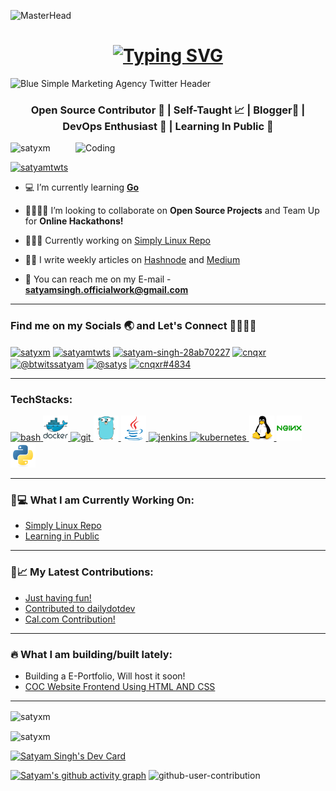 ![MasterHead](https://camo.githubusercontent.com/5dc6ee33381917e41fc9c4951799268998f11a9b864399bf79a0842e4f9b194d/68747470733a2f2f692e696d6775722e636f6d2f315a76566b44632e676966)
<h1 align="center"><a href="https://git.io/typing-svg"><img src="https://readme-typing-svg.demolab.com?font=Fira+Code&weight=900&pause=1000&color=B332F7&width=435&lines=Hi+%F0%9F%91%8B%F0%9F%8F%BB%2C+I'm+Satyam+Singh;Constantly+Learning+and+Upskilling!;Thanks+for+Visiting+My+Profile+%F0%9F%8C%9F" alt="Typing SVG" /></a></h1>

![Blue Simple Marketing Agency Twitter Header](https://github.com/Satyxm/Satyxm/assets/97077594/4c7c7884-9dbb-415f-a47c-e743cd3f9d6a)


<h3 align="center">Open Source Contributor 🚀 | Self-Taught 📈 | Blogger📝 | DevOps Enthusiast 🐳 | Learning In Public 🌟 </h3>
<img align="right" alt="Coding" width="400" src="https://cdn.dribbble.com/users/1162077/screenshots/3848914/programmer.gif">

<p align="left"> <img src="https://komarev.com/ghpvc/?username=satyxm&label=Profile%20views&color=0e75b6&style=flat" alt="satyxm" /> </p>

<p align="left"> <a href="https://twitter.com/satyamtwts" target="blank"><img src="https://img.shields.io/twitter/follow/satyamtwts?logo=twitter&style=for-the-badge" alt="satyamtwts" /></a> </p>

- 💻 I’m currently learning [**Go**](https://go.dev/)

- 🫱🏼‍🫲🏼 I’m looking to collaborate on **Open Source Projects** and Team Up for **Online Hackathons!**

- 👨🏻‍💻
Currently working on [Simply Linux Repo](https://github.com/Satyxm/Simply-Linux)
- ✍🏻 I write weekly articles on [Hashnode](https://satyams.hashnode.dev/) and [Medium](https://medium.com/@satys)

- 📧 You can reach me on my E-mail - **satyamsingh.officialwork@gmail.com** 

---------------------------------

<h3 align="left">Find me on my Socials 🌏 and Let's Connect 🫱🏼‍🫲🏼 </h3>
<p align="left">
<a href="https://dev.to/satyxm" target="blank"><img align="center" src="https://raw.githubusercontent.com/rahuldkjain/github-profile-readme-generator/master/src/images/icons/Social/devto.svg" alt="satyxm" height="30" width="40" /></a>
<a href="https://twitter.com/satyamtwts" target="blank"><img align="center" src="https://raw.githubusercontent.com/rahuldkjain/github-profile-readme-generator/master/src/images/icons/Social/twitter.svg" alt="satyamtwts" height="30" width="40" /></a>
<a href="https://linkedin.com/in/satyam-singh-28ab70227" target="blank"><img align="center" src="https://raw.githubusercontent.com/rahuldkjain/github-profile-readme-generator/master/src/images/icons/Social/linked-in-alt.svg" alt="satyam-singh-28ab70227" height="30" width="40" /></a>
<a href="https://instagram.com/cnqxr" target="blank"><img align="center" src="https://raw.githubusercontent.com/rahuldkjain/github-profile-readme-generator/master/src/images/icons/Social/instagram.svg" alt="cnqxr" height="30" width="40" /></a>
<a href="https://satyams.hashnode.dev/" target="blank"><img align="center" src="https://raw.githubusercontent.com/rahuldkjain/github-profile-readme-generator/master/src/images/icons/Social/hashnode.svg" alt="@btwitssatyam" height="30" width="40" /></a>
<a href="https://medium.com/@satys" target="blank"><img align="center" src="https://raw.githubusercontent.com/rahuldkjain/github-profile-readme-generator/master/src/images/icons/Social/medium.svg" alt="@satys" height="30" width="40" /></a>
<a href="https://discord.gg/cnqxr#4834" target="blank"><img align="center" src="https://raw.githubusercontent.com/rahuldkjain/github-profile-readme-generator/master/src/images/icons/Social/discord.svg" alt="cnqxr#4834" height="30" width="40" /></a>
</p>

----------------------------------------------------------

<h3 align="left">TechStacks:</h3>
<p align="left"> <a href="https://www.gnu.org/software/bash/" target="_blank" rel="noreferrer"> <img src="https://www.vectorlogo.zone/logos/gnu_bash/gnu_bash-icon.svg" alt="bash" width="40" height="40"/> </a> <a href="https://www.docker.com/" target="_blank" rel="noreferrer"> <img src="https://raw.githubusercontent.com/devicons/devicon/master/icons/docker/docker-original-wordmark.svg" alt="docker" width="40" height="40"/> </a>  <a href="https://git-scm.com/" target="_blank" rel="noreferrer"> <img src="https://www.vectorlogo.zone/logos/git-scm/git-scm-icon.svg" alt="git" width="40" height="40"/> </a> <a href="https://golang.org" target="_blank" rel="noreferrer"> <img src="https://raw.githubusercontent.com/devicons/devicon/master/icons/go/go-original.svg" alt="go" width="40" height="40"/> </a> <a href="https://www.java.com" target="_blank" rel="noreferrer"> <img src="https://raw.githubusercontent.com/devicons/devicon/master/icons/java/java-original.svg" alt="java" width="40" height="40"/> </a> <a href="https://www.jenkins.io" target="_blank" rel="noreferrer"> <img src="https://www.vectorlogo.zone/logos/jenkins/jenkins-icon.svg" alt="jenkins" width="40" height="40"/> </a> <a href="https://kubernetes.io" target="_blank" rel="noreferrer"> <img src="https://www.vectorlogo.zone/logos/kubernetes/kubernetes-icon.svg" alt="kubernetes" width="40" height="40"/> </a> <a href="https://www.linux.org/" target="_blank" rel="noreferrer"> <img src="https://raw.githubusercontent.com/devicons/devicon/master/icons/linux/linux-original.svg" alt="linux" width="40" height="40"/> </a> <a href="https://www.nginx.com" target="_blank" rel="noreferrer"> <img src="https://raw.githubusercontent.com/devicons/devicon/master/icons/nginx/nginx-original.svg" alt="nginx" width="40" height="40"/> </a> <a href="https://www.python.org" target="_blank" rel="noreferrer"> <img m  src="https://raw.githubusercontent.com/devicons/devicon/master/icons/python/python-original.svg" alt="python" width="40" height="40"/> </a/p>
  
  ----------------------------------------------------------

  ### 🐧💻 What I am Currently Working On:
  - [Simply Linux Repo](https://github.com/Satyxm/Simply-Linux)
  - [Learning in Public](https://github.com/Satyxm/satyamsingh)
  
  ----------------------------------------------------------
  
  ### 🌟📈 My Latest Contributions: 
  
  - [Just having fun!](https://github.com/firstcontributions/first-contributions/pull/67323)
  - [Contributed to dailydotdev](https://github.com/dailydotdev/daily/pull/885)
  - [Cal.com Contribution!](https://github.com/calcom/cal.com/pull/8679)
  
  ----------------------------------------------------------
  
  ### 🔥 What I am building/built lately:
  
  - Building a E-Portfolio, Will host it soon!
  - [COC Website Frontend Using HTML AND CSS](https://satyxm.github.io/splashcoc.github.io/)
  
  ----------------------------------------------------------

<p><img align="center" width=380 src="https://github-readme-stats.vercel.app/api?username=satyxm&theme=dark&show_icons=true" alt="satyxm" /></p>


<p><img align="center" width=380 src="https://github-readme-streak-stats.herokuapp.com/?user=Satyxm&theme=dark&show_icons=true" alt="satyxm" /></p>

<a href="https://app.daily.dev/SatyamSingh9"><img src="https://api.daily.dev/devcards/287f3590da9f4d19b90bf8bc441fb834.png?r=dpr" width="400" alt="Satyam Singh's Dev Card"/></a>

[![Satyam's github activity graph](https://github-readme-activity-graph.cyclic.app/graph?username=satyxm&bg_color=000000&color=ffffff&line=19eb0a&point=ffffff&area=true&hide_border=true)](https://github.com/ashutosh00710/github-readme-activity-graph)
![github-user-contribution](https://github.com/Satyxm/Satyxm/assets/97077594/efbd3cdf-d204-42eb-99b7-9c1895790909)

